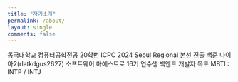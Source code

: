 ```yaml
---
title: "자기소개"
permalink: /about/
layout: single
comments: false
---
```


동국대학교 컴퓨터공학전공 20학번
ICPC 2024 Seoul Regional 본선 진출
백준 다이아2(rlatkdgus2627)
소프트웨어 마에스트로 16기 연수생
백엔드 개발자 목표
MBTI : INTP / INTJ

